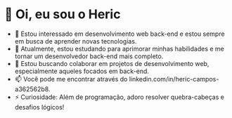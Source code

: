 # 👋 Oi, eu sou o Heric

- 👀 Estou interessado em desenvolvimento web back-end e estou sempre em busca de aprender novas tecnologias.
- 🌱 Atualmente, estou estudando para aprimorar minhas habilidades e me tornar um desenvolvedor back-end mais completo.
- 💞️ Estou buscando colaborar em projetos de desenvolvimento web, especialmente aqueles focados em back-end.
- 📫 Você pode me encontrar através do linkedin.com/in/heric-campos-a362562b8.
- ⚡ Curiosidade: Além de programação, adoro resolver quebra-cabeças e desafios lógicos!
